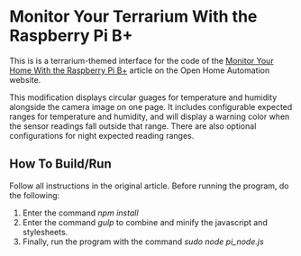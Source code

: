Monitor Your Terrarium With the Raspberry Pi B+	
===============

This is is a terrarium-themed interface for the code of the [Monitor Your Home With the Raspberry Pi B+](https://www.openhomeautomation.net/monitor-your-home-raspberry-pi-b/) article on the Open Home Automation website. 

This modification displays circular guages for temperature and humidity alongside the camera image on one page. It includes configurable expected ranges for temperature and humidity, and will display a warning color when the sensor readings fall outside that range. There are also optional configurations for night expected reading ranges.

How To Build/Run
------
Follow all instructions in the original article. Before running the program, do the following:

1. Enter the command *npm install*
2. Enter the command *gulp* to combine and minify the javascript and stylesheets.
3. Finally, run the program with the command *sudo node pi_node.js*